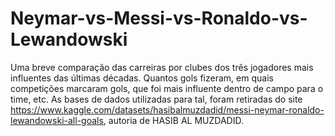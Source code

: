 # Neymar-vs-Messi-vs-Ronaldo-vs-Lewandowski
Uma breve comparação das carreiras por clubes dos três jogadores mais influentes das últimas décadas. Quantos gols fizeram, em quais competições marcaram gols, que foi mais influente dentro de campo para o time, etc.
As bases de dados utilizadas para tal, foram retiradas do site https://www.kaggle.com/datasets/hasibalmuzdadid/messi-neymar-ronaldo-lewandowski-all-goals, autoria de HASIB AL MUZDADID. 

